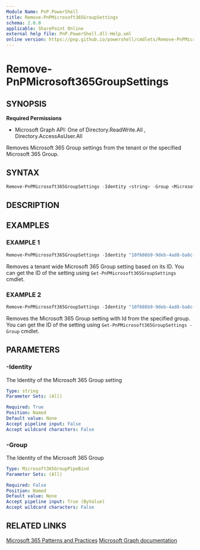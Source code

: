 ```yaml
---
Module Name: PnP.PowerShell
title: Remove-PnPMicrosoft365GroupSettings
schema: 2.0.0
applicable: SharePoint Online
external help file: PnP.PowerShell.dll-Help.xml
online version: https://pnp.github.io/powershell/cmdlets/Remove-PnPMicrosoft365GroupSettings.html
---
```

 
# Remove-PnPMicrosoft365GroupSettings

## SYNOPSIS

**Required Permissions**

  * Microsoft Graph API: One of Directory.ReadWrite.All , Directory.AccessAsUser.All

Removes Microsoft 365 Group settings from the tenant or the specified Microsoft 365 Group.

## SYNTAX

```powershell
Remove-PnPMicrosoft365GroupSettings -Identity <string> -Group <Microsoft365GroupPipeBind>  [<CommonParameters>]
```

## DESCRIPTION

## EXAMPLES

### EXAMPLE 1
```powershell
Remove-PnPMicrosoft365GroupSettings -Identity "10f686b9-9deb-4ad8-ba8c-1f9b7a00a22b"
```

Removes a tenant wide Microsoft 365 Group setting based on its ID. You can get the ID of the setting using `Get-PnPMicrosoft365GroupSettings` cmdlet.

### EXAMPLE 2
```powershell
Remove-PnPMicrosoft365GroupSettings -Identity "10f686b9-9deb-4ad8-ba8c-1f9b7a00a22b" -Group $groupId
```

Removes the Microsoft 365 Group setting with Id from the specified group. You can get the ID of the setting using `Get-PnPMicrosoft365GroupSettings -Group` cmdlet.

## PARAMETERS

### -Identity
The Identity of the Microsoft 365 Group setting

```yaml
Type: string
Parameter Sets: (All)

Required: True
Position: Named
Default value: None
Accept pipeline input: False
Accept wildcard characters: False
```

### -Group
The Identity of the Microsoft 365 Group

```yaml
Type: Microsoft365GroupPipeBind
Parameter Sets: (All)

Required: False
Position: Named
Default value: None
Accept pipeline input: True (ByValue)
Accept wildcard characters: False
```

## RELATED LINKS

[Microsoft 365 Patterns and Practices](https://aka.ms/m365pnp)
[Microsoft Graph documentation](https://docs.microsoft.com/graph/api/groupsetting-delete)

